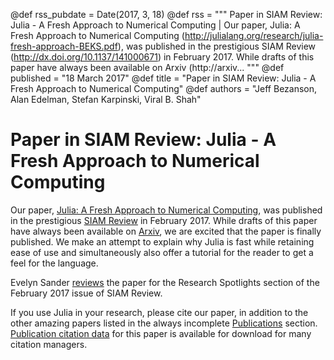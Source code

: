 @def rss_pubdate = Date(2017, 3, 18)
@def rss = """ Paper in SIAM Review: Julia - A Fresh Approach to Numerical Computing | Our paper, Julia: A Fresh Approach to Numerical Computing (http://julialang.org/research/julia-fresh-approach-BEKS.pdf), was published in the prestigious SIAM Review (http://dx.doi.org/10.1137/141000671) in February 2017. While drafts of this paper have always been available on Arxiv (http://arxiv... """
@def published = "18 March 2017"
@def title = "Paper in SIAM Review: Julia - A Fresh Approach to Numerical Computing"
@def authors = "Jeff Bezanson, Alan Edelman, Stefan Karpinski, Viral B. Shah"  

# Paper in SIAM Review: Julia - A Fresh Approach to Numerical Computing

Our paper, [Julia: A Fresh Approach to Numerical Computing](http://julialang.org/research/julia-fresh-approach-BEKS.pdf), was published in the prestigious [SIAM Review](http://dx.doi.org/10.1137/141000671) in February 2017. While drafts of this paper have always been available on [Arxiv](http://arxiv.org/abs/1411.1607), we are excited that the paper is finally published. We make an attempt to explain why Julia is fast while retaining ease of use and simultaneously also offer a tutorial for the reader to get a feel for the language.

Evelyn Sander [reviews](http://epubs.siam.org/doi/abs/10.1137/17N974264) the paper for the Research Spotlights section of the February 2017 issue of SIAM Review.

If you use Julia in your research, please cite our paper, in addition to the other amazing papers listed in the always incomplete [Publications](http://julialang.org/publications) section. [Publication citation data](http://epubs.siam.org/action/showCitFormats?doi=10.1137%2F141000671) for this paper is available for download for many citation managers.
